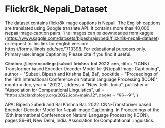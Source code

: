 # Flickr8k_Nepali_Dataset
The dataset contains flickr8k image captions in Nepali. The English captions are translated using Google translate API. 
It contains more than 40,000 Nepali image-caption pairs. The images can be downloaded from kaggle (https://www.kaggle.com/datasets/bipeshrajsubedi/flickr8k-nepali-dataset) 
or request to this link for english version: https://forms.illinois.edu/sec/1713398. For educational purposes only. 
Primary use: Image Captioning
Please cite if you find it useful.

Citation:
@inproceedings{subedi-krishna-bal-2022-cnn,
    title = "{CNN}-Transformer based Encoder-Decoder Model for {N}epali Image Captioning",
    author = "Subedi, Bipesh  and
      Krishna Bal, Bal",
    booktitle = "Proceedings of the 19th International Conference on Natural Language Processing (ICON)",
    month = dec,
    year = "2022",
    address = "New Delhi, India",
    publisher = "Association for Computational Linguistics",
    url = "https://aclanthology.org/2022.icon-main.12",
    pages = "86--91",
}

APA: Bipesh Subedi and Bal Krishna Bal. 2022. CNN-Transformer based Encoder-Decoder Model for Nepali Image Captioning. In Proceedings of the 19th International Conference on Natural Language Processing (ICON), pages 86–91, New Delhi, India. Association for Computational Linguistics.
